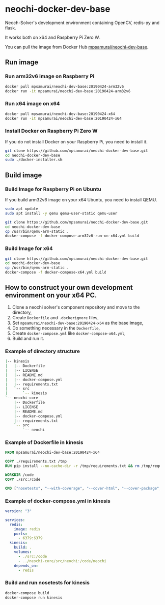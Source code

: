 # neochi-docker-dev-base

Neoch-Solver's development environment containing OpenCV, redis-py and flask.

It works both on x64 and Raspberry Pi Zero W.

You can pull the image from Docker Hub [mpsamurai/neochi-dev-base](https://hub.docker.com/r/mpsamurai/neochi-dev-base).

## Run image

### Run arm32v6 image on Raspberry Pi

```bash
docker pull mpsamurai/neochi-dev-base:20190424-arm32v6
docker run -it mpsamurai/neochi-dev-base:20190424-arm32v6
```

### Run x64 image on x64

```bash
docker pull mpsamurai/neochi-dev-base:20190424-x64
docker run -it mpsamurai/neochi-dev-base:20190424-x64
```

### Install Docker on Raspberry Pi Zero W

If you do not install Docker on your Raspberry Pi, you need to install it.

```bash
git clone https://github.com/mpsamurai/neochi-docker-dev-base.git
cd neochi-docker-dev-base
sudo ./docker-installer.sh
```
## Build image

### Build Image for Raspberry Pi on Ubuntu

If you build arm32v6 image on your x64 Ubuntu, you need to install QEMU.

```bash
sudo apt update
sudo apt install -y qemu qemu-user-static qemu-user
```

```bash
git clone https://github.com/mpsamurai/neochi-docker-dev-base.git
cd neochi-docker-dev-base
cp /usr/bin/qemu-arm-static .
docker-compose -f docker-compose-arm32v6-run-on-x64.yml build
```

### Build Image for x64

```bash
git clone https://github.com/mpsamurai/neochi-docker-dev-base.git
cd neochi-docker-dev-base
cp /usr/bin/qemu-arm-static .
docker-compose -f docker-compose-x64.yml build
```

## How to construct your own development environment on your x64 PC.

1. Clone a neochi solver's component repository and move to the directory,
2. Create ```Dockerfile``` and ```.dockerignore``` files,
3. Set ```mpsamurai/neochi-dev-base:20190424-x64``` as the base image,
4. Do something necessary in the ```Dockerfile```,
5. Create ```docker-compose.yml``` like ```docker-compose-x64.yml```,
6. Build and run it.

### Example of directory structure

```bash
|-- kinesis
|   |-- Dockerfile
|   |-- LICENSE
|   |-- README.md
|   |-- docker-compose.yml
|   |-- requirements.txt
|   `-- src
|       `-- kinesis
`-- neochi-core
    |-- Dockerfile
    |-- LICENSE
    |-- README.md
    |-- docker-compose.yml
    |-- requirements.txt
    `-- src
        `-- neochi
```

### Example of Dockerfile in kinesis

```dockerfile
FROM mpsamurai/neochi-dev-base:20190424-x64

COPY ./requirements.txt /tmp
RUN pip install --no-cache-dir -r /tmp/requirements.txt && rm /tmp/requirements.txt

WORKDIR /code
COPY ./src:/code

CMD ["nosetests", "--with-coverage", "--cover-html", "--cover-package", "kinesis"]
```

### Example of docker-compose.yml in kinesis

```yaml
version: "3"

services:
  redis:
    image: redis
    ports:
      - 6379:6379
  kinesis:
    build: .
    volumes:
      - ./src:/code
      - ../neochi-core/src/neochi:/code/neochi
    depends_on:
      - redis
```

### Build and run nosetests for kinesis

```bash
docker-compose build
docker-compose run kinesis
```

